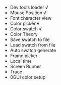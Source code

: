  - Dev tools loader √
  - Mouse Position √
  - Font character view
  - Color picker √
  - Color swatch √
  - Color Theory
  - Save swatch to file
  - Load swatch from file
  - Auto swatch generate
  - Frame picker
  - Local time
  - Screen Runner
  - Trace
  - 0GUI color setup
